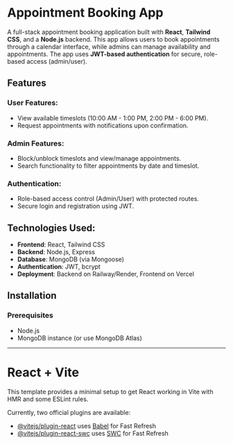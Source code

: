 # Appointment Booking App

A full-stack appointment booking application built with **React**, **Tailwind CSS**, and a **Node.js** backend. This app allows users to book appointments through a calendar interface, while admins can manage availability and appointments. The app uses **JWT-based authentication** for secure, role-based access (admin/user).

## Features

### User Features:
- View available timeslots (10:00 AM - 1:00 PM, 2:00 PM - 6:00 PM).
- Request appointments with notifications upon confirmation.

### Admin Features:
- Block/unblock timeslots and view/manage appointments.
- Search functionality to filter appointments by date and timeslot.

### Authentication:
- Role-based access control (Admin/User) with protected routes.
- Secure login and registration using JWT.

## Technologies Used:
- **Frontend**: React, Tailwind CSS
- **Backend**: Node.js, Express
- **Database**: MongoDB (via Mongoose)
- **Authentication**: JWT, bcrypt
- **Deployment**: Backend on Railway/Render, Frontend on Vercel

## Installation

### Prerequisites
- Node.js
- MongoDB instance (or use MongoDB Atlas)

---

# React + Vite

This template provides a minimal setup to get React working in Vite with HMR and some ESLint rules.

Currently, two official plugins are available:

- [@vitejs/plugin-react](https://github.com/vitejs/vite-plugin-react/blob/main/packages/plugin-react/README.md) uses [Babel](https://babeljs.io/) for Fast Refresh
- [@vitejs/plugin-react-swc](https://github.com/vitejs/vite-plugin-react-swc) uses [SWC](https://swc.rs/) for Fast Refresh
